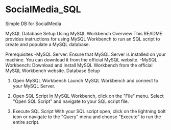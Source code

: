 # SocialMedia_SQL
Simple DB for SocialMedia

MySQL Database Setup Using MySQL Workbench
Overview
This README provides instructions for using MySQL Workbench to run an SQL script to create and populate a MySQL database.

Prerequisites
  -MySQL Server: Ensure that MySQL Server is installed on your machine. You can download it from the official MySQL website.
  -MySQL Workbench: Download and install MySQL Workbench from the official MySQL Workbench website.
Database Setup
1. Open MySQL Workbench
Launch MySQL Workbench and connect to your MySQL Server.

2. Open SQL Script
  In MySQL Workbench, click on the "File" menu.
  Select "Open SQL Script" and navigate to your SQL script file.
3. Execute SQL Script
  With your SQL script open, click on the lightning bolt icon or navigate to the "Query" menu and choose "Execute" to run the entire script.
